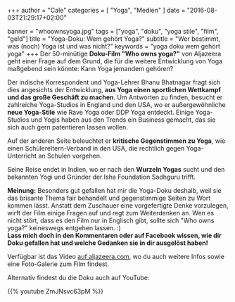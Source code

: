 +++
author = "Cale"
categories = [
    "Yoga",
    "Medien"
]
date = "2016-08-03T21:29:17+02:00"
  
banner = "whoownsyoga.jpg"
tags = ["yoga", "doku", "yoga stile", "film", "geld"]
title = "Yoga-Doku: Wem gehört Yoga?"
subtitle = "Wer bestimmt, was (noch) Yoga ist und was nicht?"
keywords = "yoga doku wem gehört yoga"
+++
Der 50-minütige **Doku-Film "Who owns yoga?"** von Aljazeera geht einer Frage auf dem Grund, die für die weitere Entwicklung von Yoga maßgebend sein könnte: Kann Yoga jemandem gehören? <!--more-->

Der indische Korrespondent und Yoga-Lehrer Bhanu Bhatnagar fragt sich dies angesichts der Entwicklung, **aus Yoga einen sportlichen Wettkampf und das große Geschäft zu machen**. Um Antworten zu finden, besucht er zahlreiche Yoga-Studios in England und den USA, wo er außergewöhnliche **neue Yoga-Stile** wie Rave Yoga oder DDP Yoga entdeckt. Einige Yoga-Studios und Yogis haben aus den Trends ein Business gemacht, das sie sich auch gern patentieren lassen wollen. 

Auf der anderen Seite beleuchtet er **kritische Gegenstimmen zu Yoga**, wie einen Schülereltern-Verband in den USA, die rechtlich gegen Yoga-Unterricht an Schulen vorgehen.

Seine Reise endet in Indien, wo er nach den **Wurzeln Yogas** sucht und den bekannten Yogi und Gründer der Isha Foundation Sadhguru trifft.


**Meinung:** Besonders gut gefallen hat mir die Yoga-Doku deshalb, weil sie das brisante Thema fair behandelt und gegenstimmige Seiten zu Wort kommen lässt. Anstatt dem Zuschauer eine vorgefertigte Denke vorzulegen, wirft der Film einige Fragen auf und regt zum Weiterdenken an. Wen es nicht stört, dass es den Film nur in Englisch gibt, sollte sich "Who owns yoga?" keineswegs entgehen lassen. :)  
**Lass mich doch in den Kommentaren oder auf Facebook wissen, wie dir Doku gefallen hat und welche Gedanken sie in dir ausgelöst haben!**  

Verfügbar ist das Video [auf aljazeera.com](http://www.aljazeera.com/programmes/aljazeeracorrespondent/2014/11/who-owns-yoga-20141117114315748275.html), wo du auch weitere Infos sowie eine Foto-Galerie zum Film findest.

Alternativ findest du die Doku auch auf YouTube:

{{% youtube ZmJNsvc63pM %}}
